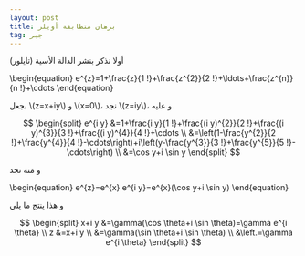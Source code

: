 ```yaml
---
layout: post
title: برهان متطابقة أويلر
tag: جبر
---
```



أولا نذكر بنشر الدالة الأسية (تايلور)

\begin{equation}
e^{z}=1+\frac{z}{1 !}+\frac{z^{2}}{2 !}+\ldots+\frac{z^{n}}{n !}+\cdots
\end{equation}


بجعل \\(z=x+iy\\) و \\(x=0\\)، نجد \\(z=iy\\)، و عليه
<br>

$$
\begin{split}
e^{i y} &=1+\frac{i y}{1 !}+\frac{(i y)^{2}}{2 !}+\frac{(i y)^{3}}{3 !}+\frac{(i y)^{4}}{4 !}+\cdots  \\
&=\left(1-\frac{y^{2}}{2 !}+\frac{y^{4}}{4 !}-\cdots\right)+i\left(y-\frac{y^{3}}{3 !}+\frac{y^{5}}{5 !}-\cdots\right) \\
&=\cos y+i \sin y
\end{split}
$$

و منه نجد

\begin{equation}
e^{z}=e^{x}  e^{i y}=e^{x}(\cos y+i \sin y)
\end{equation}

و هذا ينتج ما يلي

$$
\begin{split}
x+i y &=\gamma(\cos \theta+i \sin \theta)=\gamma e^{i \theta} \\
z &=x+i y \\
&=\gamma(\sin \theta+i \sin \theta) \\
&\left.=\gamma e^{i \theta} 
\end{split}
$$
